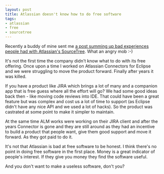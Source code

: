 ```yaml
---
layout: post
title: Atlassian doesn't know how to do free software
tags:
- atlassian
- free
- sourcetree
---
```

Recently a buddy of mine sent me [a post summing up bad experiences people had with Atlassian's SourceTree](http://movingfulcrum.com/sourcetree-atlassians-most-epic-engineering-fail/). What an angry mob :-)

It's not the first time the company didn't know what to do with its free offering. Once upon a time I worked on Atlassian Connectors for Eclipse and we were struggling to move the product forward. Finally after years it was killed.

If you have a product like JIRA which brings a lot of many and a companion app that is free guess where all the effort will go? We had some good ideas back then - like moving code reviews into IDE. That could have been a great feature but was complex and cost us a lot of time to support (as Eclipse didn't have any nice API and we used a lot of hacks). So the product was castrated at some point to make it simpler to maintain.

At the same time ALM works were working on their JIRA client and after the years Connector is gone and they are still around as they had an incentive to build a product that people want, give them good support and move it forward. As they got paid to do it.

It's not that Atlassian is bad at free software to be honest. I think there's no point in doing free software in the first place. Money is a great indicator of people's interest. If they give you money they find the software useful.

And you don't want to make a useless software, don't you?
